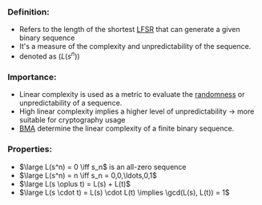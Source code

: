 ### Definition:
- Refers to the length of the shortest [LFSR](LFSR.md) that can generate a given binary sequence
- It's a measure of the complexity and unpredictability of the sequence.
- denoted as $(L(s^n))$
### Importance:
- Linear complexity is used as a metric to evaluate the [randomness](PseudoRandom.md) or unpredictability of a sequence. 
- High linear complexity implies a higher level of unpredictability -> more suitable for cryptography usage
- [BMA](BMA.md) determine the linear complexity of a finite binary sequence.
### Properties:
- $\large L(s^n) = 0 \iff s_n$ is an all-zero sequence
- $\large L(s^n) = n \iff s_n = 0,0,\ldots,0,1$
- $\large L(s \oplus t) = L(s) + L(t)$
- $\large L(s \cdot t) = L(s) \cdot L(t) \implies \gcd(L(s), L(t)) = 1$